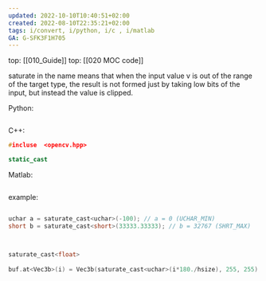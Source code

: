 ```yaml
---
updated: 2022-10-10T10:40:51+02:00
created: 2022-08-10T22:35:21+02:00
tags: i/convert, i/python, i/c , i/matlab
GA: G-SFK3F1H705
---
```

top: [[010_Guide]]
top: [[020 MOC code]]

saturate in the name means that when the input value v is out of the range of the target type, the result is not formed just by taking low bits of the input, but instead the value is clipped.

Python:
```py

```

C++:
```cpp
#incluse  <opencv.hpp>

static_cast

```

Matlab:
```matlab

```

example: 


```cpp

uchar a = saturate_cast<uchar>(-100); // a = 0 (UCHAR_MIN)
short b = saturate_cast<short>(33333.33333); // b = 32767 (SHRT_MAX)



saturate_cast<float>
 
buf.at<Vec3b>(i) = Vec3b(saturate_cast<uchar>(i*180./hsize), 255, 255);
```

